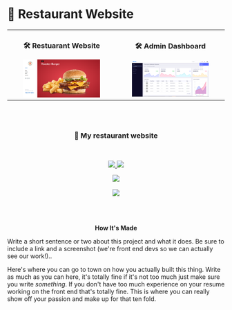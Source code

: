 # 🚀 Restaurant Website

<!-- PROJECT IMAGES -->

<div align="center">
<!-- MAIN WEBSITE IMAGE -->
	<table>
		<tr>
			<td width="50%">
        <h3 align="center">🛠️ Restuarant Website</h3>
				<div align="center">  
					<a href='https://google.com' target="_blank">
						<img src="public/img/rooster-burger.png" alt="project 1" width="75%" height="100%" />
					</a>
				</div>
			</td>  
			<td width="50%">
				<h3 align="center">🛠️ Admin Dashboard </h3>
				<div align="center" >  
					<a href='https://codingphase.com' target="_blank">
						<img src="public/img/dashboard.png" alt="project 2" width="75%" height="100%" />
					</a>
				</div>
      </td>
    </tr>
  </table>
  <br>
  <br>
    <tr>
      <td width="100%">
        <h3 align="center">🚀 My restaurant website</h3>
        <br>
        <div align="center">
          <p>
            <a href="https://github.com/rayanthoney/codingphase-laravel-restaurant" target="_blank">
              <img src="https://img.shields.io/badge/Repo-lightgrey?style=plastic&logo=github"/>
            </a>  
            <a href="--GOES TO LIVE URL--" target="_blank">
              <img src="https://img.shields.io/badge/Live-lightgrey?style=plastic&color=0892d0"/>
            </a>
          </p>
          <p align="center">
            <a href="https://laravel.com" target="_blank"><img src="https://raw.githubusercontent.com/laravel/art/master/logo-lockup/5%20SVG/2%20CMYK/1%20Full%20Color/laravel-logolockup-cmyk-red.svg" width="200"></a>
          </p>
          <p align="center">
            <a href="https://skillicons.dev">
              <img src="https://skillicons.dev/icons?i=html,css,js,nodejs,mongodb,express,php,sass,netlify,mysql,bootstrap" />
            </a>
          </p>
          <br>
          <br>
          <p><strong>How It's Made</strong></p>
        </div>
      </td>
      </tr>
  </table>
</div>

Write a short sentence or two about this project and what it does. Be sure to include a link and a screenshot (we're front end devs so we can actually see our work!)..

Here's where you can go to town on how you actually built this thing. Write as much as you can here, it's totally fine if it's not too much just make sure you write _something_. If you don't have too much experience on your resume working on the front end that's totally fine. This is where you can really show off your passion and make up for that ten fold.
<br>
<br>